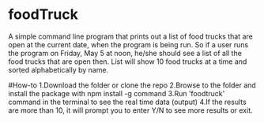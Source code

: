 # foodTruck
A simple command line program that prints out a list of food trucks that are open at the current date,
when the program is being run. So if a user runs the program on Friday, May 5 at noon, he/she should see a list
of all the food trucks that are open then.
List will show 10 food trucks at a time and sorted alphabetically by name.

#How-to
1.Download the folder or clone the repo
2.Browse to the folder and install the package with npm install -g command
3.Run 'foodtruck' command in the terminal to see the real time data (output)
4.If the results are more than 10, it will prompt you to enter Y/N to see more results or exit.
